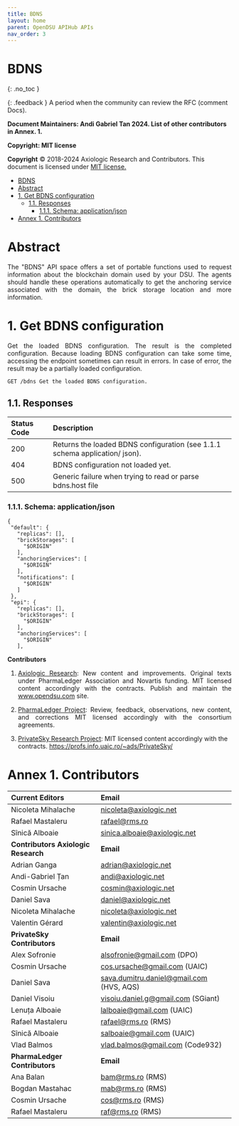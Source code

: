 ```yaml
---
title: BDNS 
layout: home
parent: OpenDSU APIHub APIs
nav_order: 3
---
```


# BDNS
{: .no_toc }

{: .feedback }
A period when the community can review the RFC (comment Docs).


**Document Maintainers: Andi Gabriel Tan 2024. List of other contributors in Annex. 1.**

**Copyright: MIT license**

 **Copyright** © 2018-2024 Axiologic Research and Contributors.
This document is licensed under [MIT license.](https://en.wikipedia.org/wiki/MIT_License)

<!-- TOC -->
* [BDNS](#bdns)
* [Abstract](#abstract)
* [1. Get BDNS configuration](#1-get-bdns-configuration)
  * [1.1. Responses](#11-responses)
    * [1.1.1. Schema: application/json](#111-schema-applicationjson)
* [Annex 1. Contributors](#annex-1-contributors)
<!-- TOC -->

# Abstract
<p style='text-align: justify;'>The "BDNS" API space offers a set of portable functions used to request information about the blockchain domain used by your DSU. The agents should handle these operations automatically to get the anchoring service associated with the domain, the brick storage location and more information.
</p>


# 1. Get BDNS configuration
<p style='text-align: justify;'>Get the loaded BDNS configuration. The result is the completed configuration. Because loading BDNS configuration can take some time, accessing the endpoint sometimes can result in errors. In case of error, the result may be a partially loaded configuration.
</p>

````
GET /bdns Get the loaded BDNS configuration.
````

## 1.1. Responses

| **Status Code**  | **Description**                                                             |
|:-----------------|:----------------------------------------------------------------------------|
| 200              | Returns the loaded BDNS configuration (see 1.1.1 schema application/ json). |
| 404              | BDNS configuration not loaded yet.                                          |
| 500              | Generic failure when trying to read or parse bdns.host file                 |


### 1.1.1. Schema: application/json

````
{
 "default": {
   "replicas": [],
   "brickStorages": [
     "$ORIGIN"
   ],
   "anchoringServices": [
     "$ORIGIN"
   ],
   "notifications": [
     "$ORIGIN"
   ]
 },
 "epi": {
   "replicas": [],
   "brickStorages": [
     "$ORIGIN"
   ],
   "anchoringServices": [
     "$ORIGIN"
   ],
````


**Contributors**


1. <p style='text-align: justify;'><a href="www.axiologic.net">Axiologic Research</a>: New content and improvements. Original texts under PharmaLedger Association and Novartis funding. MIT licensed content accordingly with the contracts. Publish and maintain the <a href="www.opendsu.com">www.opendsu.com</a> site.

2. <p style='text-align: justify;'><a href="www.pharmaledger.eu">PharmaLedger Project</a>: Review, feedback, observations, new content, and corrections MIT licensed accordingly with the consortium agreements.


3. <a href="www.privatesky.xyz">PrivateSky Research Project</a>: MIT licensed content accordingly with the contracts. https://profs.info.uaic.ro/~ads/PrivateSky/


# Annex 1. Contributors

| **Current Editors**                  | **Email**                                 |
|:-------------------------------------|:------------------------------------------|
| Nicoleta Mihalache                   | nicoleta@axiologic.net                    |
| Rafael Mastaleru                     | rafael@rms.ro                             |
| Sînică Alboaie                       | sinica.alboaie@axiologic.net              |
| **Contributors Axiologic Research**  | **Email**                                 |
| Adrian Ganga                         | adrian@axiologic.net                      |
| Andi-Gabriel Țan                     | andi@axiologic.net                        |
| Cosmin Ursache                       | cosmin@axiologic.net                      |
| Daniel Sava                          | daniel@axiologic.net                      |
| Nicoleta Mihalache                   | nicoleta@axiologic.net                    |
| Valentin Gérard                      | valentin@axiologic.net                    |
| **PrivateSky Contributors**          | **Email**                                 |
| Alex Sofronie                        | alsofronie@gmail.com (DPO)                |
| Cosmin Ursache                       | cos.ursache@gmail.com (UAIC)              |
| Daniel Sava                          | sava.dumitru.daniel@gmail.com (HVS, AQS)  |
| Daniel Visoiu                        | visoiu.daniel.g@gmail.com (SGiant)        |
| Lenuța Alboaie                       | lalboaie@gmail.com (UAIC)                 |
| Rafael Mastaleru                     | rafael@rms.ro (RMS)                       |
| Sînică Alboaie                       | salboaie@gmail.com (UAIC)                 |
| Vlad Balmos                          | vlad.balmos@gmail.com (Code932)           |
| **PharmaLedger Contributors**        | **Email**                                 |
| Ana Balan                            | bam@rms.ro (RMS)                          |
| Bogdan Mastahac                      | mab@rms.ro (RMS)                          |
| Cosmin Ursache                       | cos@rms.ro (RMS)                          |
| Rafael Mastaleru                     | raf@rms.ro (RMS)                          |